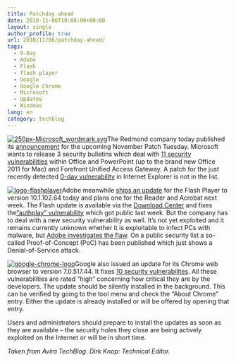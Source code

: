 ```yaml
---
title: Patchday ahead
date: 2010-11-06T10:08:00+00:00
layout: single
author_profile: true
url: 2010/11/06/patchday-ahead/
tags:
  - 0-Day
  - Adobe
  - Flash
  - flash player
  - Google
  - Google Chrome
  - Microsoft
  - Updates
  - Windows
lang: en
category: techblog
---
```

[![250px-Microsoft_wordmark.svg](http://lh6.ggpht.com/_vaUVXcmC3OI/TNUh4Jes04I/AAAAAAAADC4/EX8cv2mY1EY/250px-Microsoft_wordmark.svg_thumb%5B2%5D.png?imgmax=800 "250px-Microsoft_wordmark.svg")](http://lh4.ggpht.com/_vaUVXcmC3OI/TNUh1gPwhVI/AAAAAAAADC0/AtLbbOUzNsw/s1600-h/250px-Microsoft_wordmark.svg%5B4%5D.png)The Redmond company today published its [announcement](https://www.microsoft.com/technet/security/bulletin/ms10-nov.mspx) for the upcoming November Patch Tuesday. Microsoft wants to release 3 security bulletins which deal with [11 security vulnerabilities](http://blogs.technet.com/b/msrc/archive/2010/11/04/advance-notification-service-for-november-2010-bulletins.aspx) within Office and PowerPoint (up to the brand new Office 2011 for Mac) and Forefront Unified Access Gateway. A patch for the just recently detected [0-day vulnerability](/2010/11/04/workaround-for-vulnerability-affecting-internet-explorer/) in Internet Explorer is not in the list.

[![logo-flashplayer](http://lh5.ggpht.com/_vaUVXcmC3OI/TNUh79gwZpI/AAAAAAAADDA/R7mmLcIQmNI/logo-flashplayer_thumb%5B1%5D.jpg?imgmax=800 "logo-flashplayer")](http://lh5.ggpht.com/_vaUVXcmC3OI/TNUh59-onrI/AAAAAAAADC8/sVyGeA58BIk/s1600-h/logo-flashplayer%5B3%5D.jpg)Adobe meanwhile [ships an update](http://www.adobe.com/support/security/bulletins/apsb10-26.html) for the Flash Player to version 10.1.102.64 today and plans one for the Reader and Acrobat next week. The Flash update is available via the [Download Center](http://get.adobe.com/flashplayer/) and fixes the[“authplay” vulnerability](http://boelectronic.blogspot.com/2010/11/new-vulnerability-in-adobe-flash-and.html) which got public last week. But the company has to deal with a new security vulnerability as well. It’s not yet exploited and it remains currently unknown whether it is exploitable to infect PCs with malware, but [Adobe investigates the flaw](http://blogs.adobe.com/psirt/2010/11/potential-issue-in-adobe-reader.html). On a public security list a so-called Proof-of-Concept (PoC) has been published which just shows a Denial-of-Service attack.

[![google-chrome-logo](http://lh5.ggpht.com/_vaUVXcmC3OI/TNUiB_X0gAI/AAAAAAAADDI/i-lgogTMi30/google-chrome-logo_thumb%5B109%5D.png?imgmax=800 "google-chrome-logo")](http://lh4.ggpht.com/_vaUVXcmC3OI/TNUh_7LvCpI/AAAAAAAADDE/4rcAaa3Poxc/s1600-h/google-chrome-logo%5B111%5D.png)Google also issued an update for its Chrome web browser to version 7.0.517.44. It fixes [10 security vulnerabilites](http://googlechromereleases.blogspot.com/2010/11/stable-channel-update.html). All these vulnerabilities are rated “high” concerning how critical they are by the developers. The update should be silently installed in the background. This can be verified by going to the tool menu and check the “About Chrome” entry. Either the update is already installed or will be offered by opening that entry.

Users and administrators should prepare to install the updates as soon as they are available – the security holes they close are being actively exploited on the Internet or will be in short time.

_Taken from Avira TechBlog. Dirk Knop: Technical Editor._